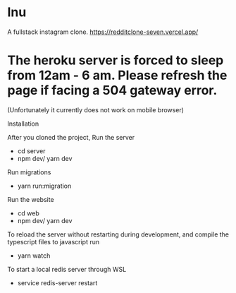 # Inu

A fullstack instagram clone. https://redditclone-seven.vercel.app/

# The heroku server is forced to sleep from 12am - 6 am. Please refresh the page if facing a 504 gateway error.

(Unfortunately it currently does not work on mobile browser)

Installation

After you cloned the project, 
Run the server
  - cd server
  - npm dev/ yarn dev
  
 Run migrations
   - yarn run:migration
  
Run the website
  - cd web
  - npm dev/ yarn dev

To reload the server without restarting during development, and compile the typescript files to javascript run
  - yarn watch

To start a local redis server through WSL
  - service redis-server restart
